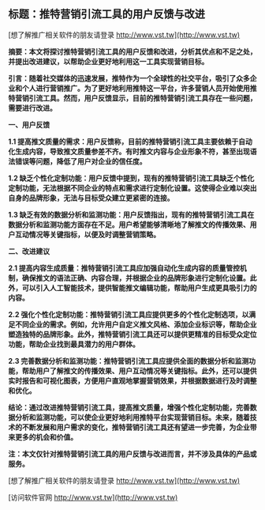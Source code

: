 ## **标题：推特营销引流工具的用户反馈与改进**

[想了解推广相关软件的朋友请登录 http://www.vst.tw](http://www.vst.tw)

**摘要：本文将探讨推特营销引流工具的用户反馈和改进，分析其优点和不足之处，并提出改进建议，以帮助企业更好地利用这一工具实现营销目标。**

**引言：随着社交媒体的迅速发展，推特作为一个全球性的社交平台，吸引了众多企业和个人进行营销推广。为了更好地利用推特这一平台，许多营销人员开始使用推特营销引流工具。然而，用户反馈显示，目前的推特营销引流工具存在一些问题，需要进行改进。**

**一、用户反馈**

**1.1 提高推文质量的需求：用户反馈称，目前的推特营销引流工具主要依赖于自动化生成内容，导致推文质量参差不齐。有时推文内容与企业形象不符，甚至出现语法错误等问题，降低了用户对企业的信任度。**

**1.2 缺乏个性化定制功能：用户反馈中提到，现有的推特营销引流工具缺乏个性化定制功能，无法根据不同企业的特点和需求进行定制化设置。这使得企业难以突出自身的品牌形象，无法与目标受众建立更紧密的连接。**

**1.3 缺乏有效的数据分析和监测功能：用户反馈指出，现有的推特营销引流工具在数据分析和监测功能方面存在不足。用户希望能够清晰地了解推文的传播效果、用户互动情况等关键指标，以便及时调整营销策略。**

**二、改进建议**

**2.1 提高内容生成质量：推特营销引流工具应加强自动化生成内容的质量管控机制，确保推文的语法正确、内容合理，并根据企业的品牌形象进行定制化设置。此外，可以引入人工智能技术，提供智能推文编辑功能，帮助用户生成更具吸引力的内容。**

**2.2 强化个性化定制功能：推特营销引流工具应提供更多的个性化定制选项，以满足不同企业的需求。例如，允许用户自定义推文风格、添加企业标识等，帮助企业塑造独特的品牌形象。此外，推特营销引流工具还可以提供更精准的目标受众定位功能，帮助企业找到最具潜力的用户群体。**

**2.3 完善数据分析和监测功能：推特营销引流工具应提供全面的数据分析和监测功能，帮助用户了解推文的传播效果、用户互动情况等关键指标。此外，还可以提供实时报告和可视化图表，方便用户直观地掌握营销效果，并根据数据进行及时调整和优化。**

**结论：通过改进推特营销引流工具，提高推文质量，增强个性化定制功能，完善数据分析和监测功能，可以使企业更好地利用推特平台实现营销目标。未来，随着技术的不断发展和用户需求的变化，推特营销引流工具还有望进一步完善，为企业带来更多的机会和价值。**

**注：本文仅针对推特营销引流工具的用户反馈与改进而言，并不涉及具体的产品或服务。**

[想了解推广相关软件的朋友请登录 http://www.vst.tw](http://www.vst.tw)


[访问软件官网 http://www.vst.tw](http://www.vst.tw)
